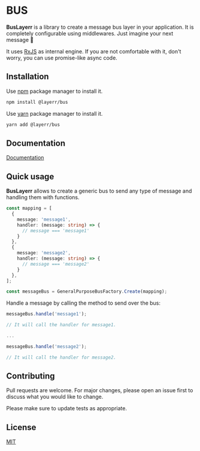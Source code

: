 
# BUS

**BusLayerr** is a library to create a message bus layer in your application. It is
completely configurable using middlewares. Just imagine your next message :bus:

It uses [RxJS](https://github.com/ReactiveX/RxJS) as internal engine. If you are not
comfortable with it, don't worry, you can use promise-like async code.

## Installation

Use [npm](https://www.npmjs.com/) package manager to install it.

```bash
npm install @layerr/bus
```

Use [yarn](https://yarnpkg.com/) package manager to install it.
```bash
yarn add @layerr/bus
```

## Documentation

[Documentation](https://tafax.gitbook.io/layerr/bus/getting-started)

## Quick usage

**BusLayerr** allows to create a generic bus to send any type of message
and handling them with functions.

```typescript
const mapping = [
  { 
    message: 'message1', 
    handler: (message: string) => {
      // message === 'message1'
    } 
  },
  { 
    message: 'message2', 
    handler: (message: string) => {
      // message === 'message2'
    } 
  },
];

const messageBus = GeneralPurposeBusFactory.Create(mapping);
```

Handle a message by calling the method to send over the bus:
```typescript
messageBus.handle('message1');

// It will call the handler for message1.

...

messageBus.handle('message2');

// It will call the handler for message2.
```

## Contributing
Pull requests are welcome. For major changes, please open an issue first to discuss what you would like to change.

Please make sure to update tests as appropriate.

## License
[MIT](https://choosealicense.com/licenses/mit/)

